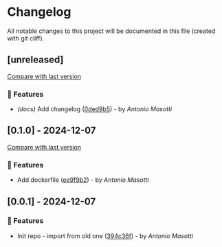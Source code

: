 # Changelog

All notable changes to this project will be documented in this file (created with git cliff).

## [unreleased]

[Compare with last version](https://github.com/amasotti/cf-waf-analyzer/compare/ee9f9b291694a987f8cdc10eee9c2369e48ac2ef..)
### 🚀 Features

- *(docs)* Add changelog ([0ded9b5](https://github.com/amasotti/cf-waf-analyzer/commit/0ded9b5bbed250f8a1d84fd0035848229807d142)) - by _Antonio Masotti_

## [0.1.0] - 2024-12-07

[Compare with last version](https://github.com/amasotti/cf-waf-analyzer/compare/394c36f7682a4cc6622849c326035fcd79f0621d..ee9f9b291694a987f8cdc10eee9c2369e48ac2ef)
### 🚀 Features

- Add dockerfile ([ee9f9b2](https://github.com/amasotti/cf-waf-analyzer/commit/ee9f9b291694a987f8cdc10eee9c2369e48ac2ef)) - by _Antonio Masotti_

## [0.0.1] - 2024-12-07

### 🚀 Features

- Init repo - import from old one ([394c36f](https://github.com/amasotti/cf-waf-analyzer/commit/394c36f7682a4cc6622849c326035fcd79f0621d)) - by _Antonio Masotti_

<!-- generated by git-cliff -->
